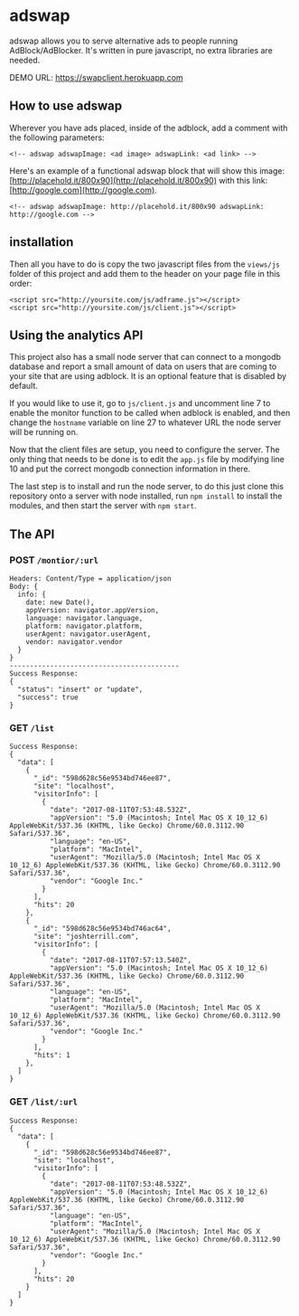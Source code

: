# adswap

adswap allows you to serve alternative ads to people running AdBlock/AdBlocker. It's written in pure javascript, no extra libraries are needed.

DEMO URL: https://swapclient.herokuapp.com

## How to use adswap

Wherever you have ads placed, inside of the adblock, add a comment with the following parameters:

```
<!-- adswap adswapImage: <ad image> adswapLink: <ad link> -->
```

Here's an example of a functional adswap block that will show this image: [http://placehold.it/800x90](http://placehold.it/800x90) with this link: [http://google.com](http://google.com).

```
<!-- adswap adswapImage: http://placehold.it/800x90 adswapLink: http://google.com -->
```

## installation

Then all you have to do is copy the two javascript files from the `views/js` folder of this project and add them to the header on your page file in this order:
```
<script src="http://yoursite.com/js/adframe.js"></script>  
<script src="http://yoursite.com/js/client.js"></script>
```


## Using the analytics API
This project also has a small node server that can connect to a mongodb database and report a small amount of data on users that are coming to your site that are using adblock. It is an optional feature that is disabled by default.

If you would like to use it, go to `js/client.js` and uncomment line 7 to enable the monitor function to be called when adblock is enabled, and then change the `hostname` variable on line 27 to whatever URL the node server will be running on.

Now that the client files are setup, you need to configure the server. The only thing that needs to be done is to edit the `app.js` file by modifying line 10 and put the correct mongodb connection information in there.

The last step is to install and run the node server, to do this just clone this repository onto a server with node installed, run `npm install` to install the modules, and then start the server with `npm start`.

## The API

### POST `/montior/:url`
```
Headers: Content/Type = application/json
Body: {
  info: {
	date: new Date(),
	appVersion: navigator.appVersion,
	language: navigator.language,
	platform: navigator.platform,
	userAgent: navigator.userAgent,
	vendor: navigator.vendor
  }
}
------------------------------------------
Success Response:
{
  "status": "insert" or "update",
  "success": true
}
```

### GET `/list`
```
Success Response:
{
  "data": [
    {
      "_id": "598d628c56e9534bd746ee87",
      "site": "localhost",
      "visitorInfo": [
        {
          "date": "2017-08-11T07:53:48.532Z",
          "appVersion": "5.0 (Macintosh; Intel Mac OS X 10_12_6) AppleWebKit/537.36 (KHTML, like Gecko) Chrome/60.0.3112.90 Safari/537.36",
          "language": "en-US",
          "platform": "MacIntel",
          "userAgent": "Mozilla/5.0 (Macintosh; Intel Mac OS X 10_12_6) AppleWebKit/537.36 (KHTML, like Gecko) Chrome/60.0.3112.90 Safari/537.36",
          "vendor": "Google Inc."
        }
      ],
      "hits": 20
    },
    {
      "_id": "598d628c56e9534bd746ac64",
      "site": "joshterrill.com",
      "visitorInfo": [
        {
          "date": "2017-08-11T07:57:13.540Z",
          "appVersion": "5.0 (Macintosh; Intel Mac OS X 10_12_6) AppleWebKit/537.36 (KHTML, like Gecko) Chrome/60.0.3112.90 Safari/537.36",
          "language": "en-US",
          "platform": "MacIntel",
          "userAgent": "Mozilla/5.0 (Macintosh; Intel Mac OS X 10_12_6) AppleWebKit/537.36 (KHTML, like Gecko) Chrome/60.0.3112.90 Safari/537.36",
          "vendor": "Google Inc."
        }
      ],
      "hits": 1
    },
  ]
}
```

### GET `/list/:url`
```
Success Response:
{
  "data": [
    {
      "_id": "598d628c56e9534bd746ee87",
      "site": "localhost",
      "visitorInfo": [
        {
          "date": "2017-08-11T07:53:48.532Z",
          "appVersion": "5.0 (Macintosh; Intel Mac OS X 10_12_6) AppleWebKit/537.36 (KHTML, like Gecko) Chrome/60.0.3112.90 Safari/537.36",
          "language": "en-US",
          "platform": "MacIntel",
          "userAgent": "Mozilla/5.0 (Macintosh; Intel Mac OS X 10_12_6) AppleWebKit/537.36 (KHTML, like Gecko) Chrome/60.0.3112.90 Safari/537.36",
          "vendor": "Google Inc."
        }
      ],
      "hits": 20
    }
  ]
}
```
